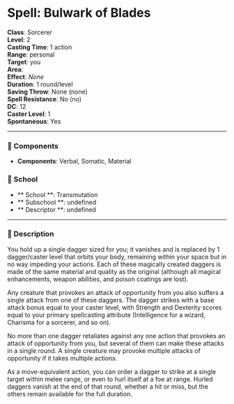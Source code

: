 
# Spell: Bulwark of Blades
**Class**: Sorcerer  
**Level**: 2  
**Casting Time**: 1 action  
**Range**: personal  
**Target**: you  
**Area**:   
**Effect**: _None_  
**Duration**: 1 round/level  
**Saving Throw**: None (none)  
**Spell Resistance**: No (no)  
**DC**: 12  
**Caster Level**: 1  
**Spontaneous**: Yes

---

### 🔮 Components
- **Components**: Verbal, Somatic, Material

### 🏫 School
- ** School **: Transmutation
- ** Subschool **: undefined
- ** Descriptor **: undefined
---

### 📜 Description
You hold up a single dagger sized for you; it vanishes and is replaced by 1 dagger/caster level that orbits your body, remaining within your space but in no way impeding your actions. Each of these magically created daggers is made of the same material and quality as the original (although all magical enhancements, weapon abilities, and poison coatings are lost).

Any creature that provokes an attack of opportunity from you also suffers a single attack from one of these daggers. The dagger strikes with a base attack bonus equal to your caster level, with Strength and Dexterity scores equal to your primary spellcasting attribute (Intelligence for a wizard, Charisma for a sorcerer, and so on).

No more than one dagger retaliates against any one action that provokes an attack of opportunity from you, but several of them can make these attacks in a single round. A single creature may provoke multiple attacks of opportunity if it takes multiple actions.

As a move-equivalent action, you can order a dagger to strike at a single target within melee range, or even to hurl itself at a foe at range. Hurled daggers vanish at the end of that round, whether a hit or miss, but the others remain available for the full duration.
